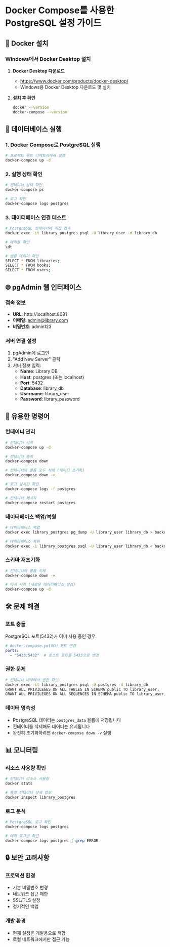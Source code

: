 # Docker Compose를 사용한 PostgreSQL 설정 가이드

## 🐳 Docker 설치

### Windows에서 Docker Desktop 설치
1. **Docker Desktop 다운로드**
   - https://www.docker.com/products/docker-desktop/
   - Windows용 Docker Desktop 다운로드 및 설치

2. **설치 후 확인**
   ```bash
   docker --version
   docker-compose --version
   ```

## 🚀 데이터베이스 실행

### 1. Docker Compose로 PostgreSQL 실행
```bash
# 프로젝트 루트 디렉토리에서 실행
docker-compose up -d
```

### 2. 실행 상태 확인
```bash
# 컨테이너 상태 확인
docker-compose ps

# 로그 확인
docker-compose logs postgres
```

### 3. 데이터베이스 연결 테스트
```bash
# PostgreSQL 컨테이너에 직접 접속
docker exec -it library_postgres psql -U library_user -d library_db

# 테이블 확인
\dt

# 샘플 데이터 확인
SELECT * FROM libraries;
SELECT * FROM books;
SELECT * FROM users;
```

## 🌐 pgAdmin 웹 인터페이스

### 접속 정보
- **URL**: http://localhost:8081
- **이메일**: admin@library.com
- **비밀번호**: admin123

### 서버 연결 설정
1. pgAdmin에 로그인
2. "Add New Server" 클릭
3. 서버 정보 입력:
   - **Name**: Library DB
   - **Host**: postgres (또는 localhost)
   - **Port**: 5432
   - **Database**: library_db
   - **Username**: library_user
   - **Password**: library_password

## 🔧 유용한 명령어

### 컨테이너 관리
```bash
# 컨테이너 시작
docker-compose up -d

# 컨테이너 중지
docker-compose down

# 컨테이너와 볼륨 모두 삭제 (데이터 초기화)
docker-compose down -v

# 로그 실시간 확인
docker-compose logs -f postgres

# 컨테이너 재시작
docker-compose restart postgres
```

### 데이터베이스 백업/복원
```bash
# 데이터베이스 백업
docker exec library_postgres pg_dump -U library_user library_db > backup.sql

# 데이터베이스 복원
docker exec -i library_postgres psql -U library_user library_db < backup.sql
```

### 스키마 재초기화
```bash
# 컨테이너와 볼륨 삭제
docker-compose down -v

# 다시 시작 (새로운 데이터베이스 생성)
docker-compose up -d
```

## 🛠 문제 해결

### 포트 충돌
PostgreSQL 포트(5432)가 이미 사용 중인 경우:
```yaml
# docker-compose.yml에서 포트 변경
ports:
  - "5433:5432"  # 호스트 포트를 5433으로 변경
```

### 권한 문제
```bash
# 컨테이너 내부에서 권한 확인
docker exec -it library_postgres psql -U postgres -d library_db
GRANT ALL PRIVILEGES ON ALL TABLES IN SCHEMA public TO library_user;
GRANT ALL PRIVILEGES ON ALL SEQUENCES IN SCHEMA public TO library_user;
```

### 데이터 영속성
- PostgreSQL 데이터는 `postgres_data` 볼륨에 저장됩니다
- 컨테이너를 삭제해도 데이터는 유지됩니다
- 완전히 초기화하려면 `docker-compose down -v` 실행

## 📊 모니터링

### 리소스 사용량 확인
```bash
# 컨테이너 리소스 사용량
docker stats

# 특정 컨테이너 상세 정보
docker inspect library_postgres
```

### 로그 분석
```bash
# PostgreSQL 로그 확인
docker-compose logs postgres

# 에러 로그만 확인
docker-compose logs postgres | grep ERROR
```

## 🔒 보안 고려사항

### 프로덕션 환경
- 기본 비밀번호 변경
- 네트워크 접근 제한
- SSL/TLS 설정
- 정기적인 백업

### 개발 환경
- 현재 설정은 개발용으로 적합
- 로컬 네트워크에서만 접근 가능 